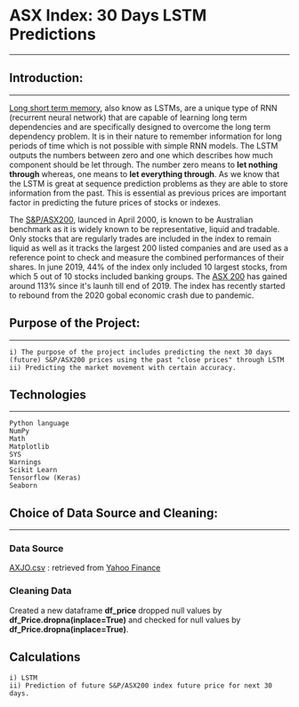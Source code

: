 # **ASX Index: 30 Days LSTM Predictions**

---

## **Introduction:**

---

[Long short term memory](https://medium.com/x8-the-ai-community/a-7-minute-introduction-to-lstm-5e1480e6f52a), also know as LSTMs, are a unique type of RNN (recurrent neural network) that are capable of learning long term dependencies and are specifically designed to overcome the long term dependency problem. It is in their nature to remember information for long periods of time which is not possible with simple RNN models. The LSTM outputs the numbers between zero and one which describes how much component should be let through. The number zero means to **let nothing through** whereas, one means to **let everything through**. As we know that the LSTM is great at sequence prediction problems as they are able to store information from the past. This is essential as previous prices are important factor in predicting the future prices of stocks or indexes. 

The [S&P/ASX200](https://www.commbank.com.au/articles/investing/things-to-know-about-the-asx-200.html), launced in April 2000, is known to be Australian benchmark as it is widely known to be representative, liquid and tradable. Only stocks that are regularly trades are included in the index to remain liquid as well as it tracks the largest 200 listed companies and are used as a reference point to check and measure the combined performances of their shares. In june 2019, 44% of the index only included 10 largest stocks, from which 5 out of 10 stocks included banking groups. The [ASX 200](https://capital.com/asx-200-forecast-and-trend) has gained around 113% since it's launh till end of 2019. The index has recently started to rebound from the 2020 gobal economic crash due to pandemic.

## **Purpose of the Project:** 

---

    i) The purpose of the project includes predicting the next 30 days (future) S&P/ASX200 prices using the past "close prices" through LSTM 
    ii) Predicting the market movement with certain accuracy.
    
## **Technologies**

---

    Python language
    NumPy
    Math
    Matplotlib
    SYS
    Warnings
    Scikit Learn
    Tensorflow (Keras)
    Seaborn
    
     

## **Choice of Data Source and Cleaning:**

---

### **Data Source**

[AXJO.csv](AXJO.csv) : retrieved from [Yahoo Finance](https://au.finance.yahoo.com/quote/%5EAXJO/history?p=%5EAXJO)

### **Cleaning Data**

Created a new dataframe **df_price** dropped null values by **df_Price.dropna(inplace=True)** and checked for null values by **df_Price.dropna(inplace=True)**. 

## Calculations
  
    i) LSTM 
    ii) Prediction of future S&P/ASX200 index future price for next 30 days.
    




